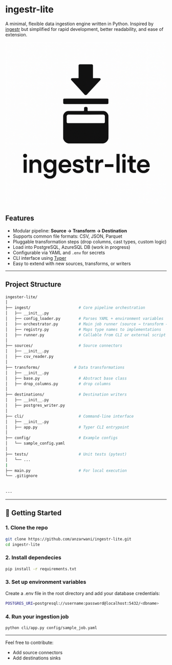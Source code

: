 # ingestr-lite

A minimal, flexible data ingestion engine written in Python. Inspired by [ingestr](https://github.com/bruin-data/ingestr) but simplified for rapid development, better readability, and ease of extension.

![Logo](./logo.png)

## Features

- Modular pipeline: **Source → Transform → Destination**
- Supports common file formats: CSV, JSON, Parquet
- Pluggable transformation steps (drop columns, cast types, custom logic)
- Load into PostgreSQL, AzureSQL DB (work in progress)
- Configurable via YAML and `.env` for secrets
- CLI interface using [Typer](https://typer.tiangolo.com/)
- Easy to extend with new sources, transforms, or writers

---

## Project Structure

```bash
ingester-lite/
│
├── ingest/                     # Core pipeline orchestration
│   ├── __init__.py
│   ├── config_loader.py        # Parses YAML + environment variables
│   ├── orchestrator.py         # Main job runner (source → transform → sink)
│   ├── registry.py             # Maps type names to implementations
│   ├── runner.py               # Callable from CLI or external script
│
├── sources/                    # Source connectors
│   ├── __init__.py
│   ├── csv_reader.py
│
├── transforms/               # Data transformations
│   ├── __init__.py
│   ├── base.py                 # Abstract base class
│   ├── drop_columns.py         # drop columns
│
├── destinations/               # Destination writers
│   ├── __init__.py
│   ├── postgres_writer.py
│
├── cli/                        # Command-line interface
│   ├── __init__.py
│   ├── app.py                  # Typer CLI entrypoint
│
├── config/                     # Example configs
│   └── sample_config.yaml
│
├── tests/                      # Unit tests (pytest)
│   └── ...
|
├── main.py                     # For local execution
└── .gitignore


---
```


---

## 🚀 Getting Started

### 1. Clone the repo

```bash
git clone https://github.com/anzarwani/ingestr-lite.git
cd ingestr-lite

```

### 2. Install dependecies

```bash
pip install -r requirements.txt
```

### 3. Set up environment variables

Create a .env file in the root directory and add your database credentials:

```bash
POSTGRES_URI=postgresql://username:password@localhost:5432/<dbname>
```

### 4. Run your ingestion job

```bash
python cli/app.py config/sample_job.yaml
```

---

Feel free to contribute:

- Add source connectors
- Add destinations sinks




